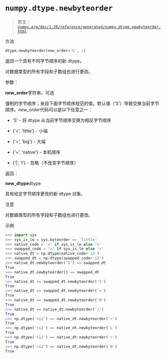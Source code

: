 # `numpy.dtype.newbyteorder`

> 原文：[`numpy.org/doc/1.26/reference/generated/numpy.dtype.newbyteorder.html`](https://numpy.org/doc/1.26/reference/generated/numpy.dtype.newbyteorder.html)

方法

```py
dtype.newbyteorder(new_order='S', /)
```

返回一个具有不同字节顺序的新 dtype。

对数据类型的所有字段和子数组也进行更改。

参数：

**new_order**字符串，可选

强制的字节顺序；来自下面字节顺序规范的值。默认值（‘S’）导致交换当前字节顺序。*new_order*代码可以是以下任意之一：

+   ‘S’ - 将 dtype 从当前字节顺序交换为相反字节顺序

+   {‘<’, ‘little’} - 小端

+   {‘>’, ‘big’} - 大端

+   {‘=’, ‘native’} - 本机顺序

+   {‘|’, ‘I’} - 忽略（不改变字节顺序）

返回：

**new_dtype**dtype

具有给定字节顺序更改的新 dtype 对象。

注意

对数据类型的所有字段和子数组也进行更改。

示例

```py
>>> import sys
>>> sys_is_le = sys.byteorder == 'little'
>>> native_code = '<' if sys_is_le else '>'
>>> swapped_code = '>' if sys_is_le else '<'
>>> native_dt = np.dtype(native_code+'i2')
>>> swapped_dt = np.dtype(swapped_code+'i2')
>>> native_dt.newbyteorder('S') == swapped_dt
True
>>> native_dt.newbyteorder() == swapped_dt
True
>>> native_dt == swapped_dt.newbyteorder('S')
True
>>> native_dt == swapped_dt.newbyteorder('=')
True
>>> native_dt == swapped_dt.newbyteorder('N')
True
>>> native_dt == native_dt.newbyteorder('|')
True
>>> np.dtype('<i2') == native_dt.newbyteorder('<')
True
>>> np.dtype('<i2') == native_dt.newbyteorder('L')
True
>>> np.dtype('>i2') == native_dt.newbyteorder('>')
True
>>> np.dtype('>i2') == native_dt.newbyteorder('B')
True 
```
